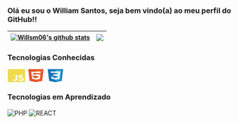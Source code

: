### Olá eu sou o William Santos, seja bem vindo(a) ao meu perfil do GitHub!!

| <a href="https://github.com/Willsm06"><img align="center" src="https://github-readme-stats.vercel.app/api?username=Willsm06&show_icons=true&&layout=compact&theme=transparent&hide_border=true" alt="Willsm06's github stats" /></a>| <a href="https://github.com/Willsm06"><img align="center" src="https://github-readme-stats.vercel.app/api/top-langs/?username=Willsm06&layout=compact&theme=transparent&hide_border=true" /></a> |
| ------------- | ------------- |

  <div style="display: inline_block">
    <h3>Tecnologias Conhecidas</h3>
    <img align="center" alt="Js" height="30" width="40" src="https://raw.githubusercontent.com/devicons/devicon/master/icons/javascript/javascript-plain.svg">
    <img align="center" alt="HTML" height="30" width="40" src="https://raw.githubusercontent.com/devicons/devicon/master/icons/html5/html5-original.svg">
    <img align="center" alt="CSS" height="30" width="40" src="https://raw.githubusercontent.com/devicons/devicon/master/icons/css3/css3-original.svg">
  </div>
  
   <div style="display: inline_block">
    <h3>Tecnologias em Aprendizado</h3>
    <img align="center" alt="PHP" height="50" src="https://cdn.jsdelivr.net/gh/devicons/devicon/icons/php/php-original.svg">
    <img align="center" alt="REACT" height="30" src="https://cdn.jsdelivr.net/gh/devicons/devicon/icons/react/react-original.svg">
  </div>

 
